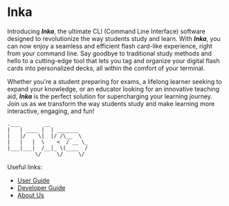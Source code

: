 # Inka

Introducing ***Inka***, the ultimate CLI (Command Line Interface) software designed to revolutionize the way students
study and learn.
With ***Inka***, you can now enjoy a seamless and efficient flash card-like experience, right from your command line.
Say goodbye to traditional study methods and hello to a cutting-edge tool that lets you tag and organize your digital
flash cards into personalized decks, all within the comfort of your terminal.

Whether you're a student preparing for
exams, a lifelong learner seeking to expand your knowledge, or an educator looking for an innovative teaching aid,
***Inka*** is the perfect solution for supercharging your learning journey. Join us as we transform the way students
study and make learning more interactive, engaging, and fun!

```
.___        __            
|   | ____ |  | _______   
|   |/    \|  |/ /\__  \  
|   |   |  \    <  / __ \_
|___|___|  /__|_ \(____  /
         \/     \/     \/ 
```

Useful links:

* [User Guide](UserGuide.md)
* [Developer Guide](DeveloperGuide.md)
* [About Us](AboutUs.md)
